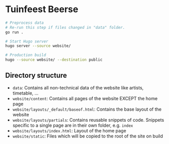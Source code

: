 # Tuinfeest Beerse

```bash
# Preprocess data
# Re-run this step if files changed in "data" folder.
go run .

# Start Hugo server
hugo server --source website/

# Production build
hugo --source website/ --destination public
```

## Directory structure

- `data`: Contains all non-technical data of the website like artists, timetable, ...
- `website/content`: Contains all pages of the website EXCEPT the home page
- `website/layouts/_default/baseof.html`: Contains the base layout of the website
- `website/layouts/partials`: Contains reusable snippets of code. Snippets specific to a single page are in their own folder, e.g. `index`
- `website/layouts/index.html`: Layout of the home page
- `website/static`: Files which will be copied to the root of the site on build
